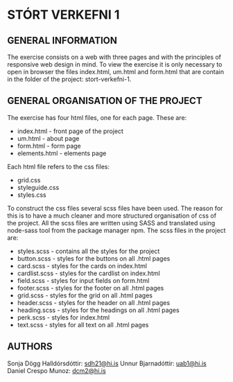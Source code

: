 # STÓRT VERKEFNI 1

## GENERAL INFORMATION

The exercise consists on a web with three pages and with the principles of responsive web design in mind.
To view the exercise it is only necessary to open in browser the files index.html, um.html and form.html that are contain in the folder of the project: stort-verkefni-1.

## GENERAL ORGANISATION OF THE PROJECT

The exercise has four html files, one for each page. These are:

* index.html      - front page of the project
* um.html         - about page
* form.html       - form page
* elements.html   - elements page

Each html file refers to the css files:

* grid.css        
* styleguide.css
* styles.css

To construct the css files several scss files have been used. The reason for this is to have a much cleaner and more structured organisation of css of the project. All the scss files are written using SASS and translated using node-sass tool from the package manager npm.
The scss files in the project are:

* styles.scss     - contains all the styles for the project
* button.scss     - styles for the buttons on all .html pages
* card.scss       - styles for the cards on index.html
* cardlist.scss   - styles for the cardlist on index.html
* field.scss      - styles for input fields on form.html
* footer.scss     - styles for the footer on all .html pages
* grid.scss       - styles for the grid on all .html pages
* header.scss     - styles for the header on all .html pages
* heading.scss    - styles for the headings on all .html pages
* perk.scss       - styles for index.html
* text.scss       - styles for all text on all .html pages


## AUTHORS

Sonja Dögg Halldórsdóttir: sdh21@hi.is
Unnur Bjarnadóttir: uab1@hi.is
Daniel Crespo Munoz: dcm2@hi.is
